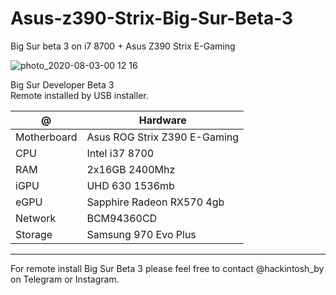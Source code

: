 # Asus-z390-Strix-Big-Sur-Beta-3
Big Sur beta 3 on i7 8700 + Asus Z390 Strix E-Gaming

![photo_2020-08-03-00 12 16](https://user-images.githubusercontent.com/65073658/89132618-339ec600-d51e-11ea-935f-ce1caf817ba5.jpg)

Big Sur Developer Beta 3 <br>
Remote installed by USB installer.


| @ | Hardware |
| --- | --- |
| Motherboard | Asus ROG Strix Z390 E-Gaming |
| CPU | Intel i37 8700 |
| RAM | 2x16GB 2400Mhz |
| iGPU | UHD 630 1536mb |
| eGPU | Sapphire Radeon RX570 4gb|
| Network | BCM94360CD |
| Storage | Samsung 970 Evo Plus |



---

For remote install Big Sur Beta 3 please feel free to contact @hackintosh_by on Telegram or Instagram.
